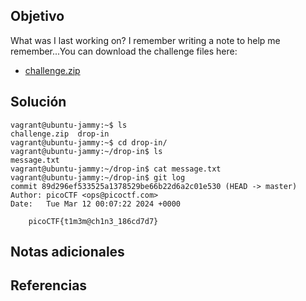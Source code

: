 ## Objetivo
What was I last working on? I remember writing a note to help me remember...You can download the challenge files here:

- [challenge.zip](https://artifacts.picoctf.net/c_titan/160/challenge.zip)
## Solución

```
vagrant@ubuntu-jammy:~$ ls
challenge.zip  drop-in
vagrant@ubuntu-jammy:~$ cd drop-in/
vagrant@ubuntu-jammy:~/drop-in$ ls
message.txt
vagrant@ubuntu-jammy:~/drop-in$ cat message.txt
vagrant@ubuntu-jammy:~/drop-in$ git log
commit 89d296ef533525a1378529be66b22d6a2c01e530 (HEAD -> master)
Author: picoCTF <ops@picoctf.com>
Date:   Tue Mar 12 00:07:22 2024 +0000

    picoCTF{t1m3m@ch1n3_186cd7d7}

```
## Notas adicionales
## Referencias
